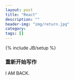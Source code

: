 ```yaml
---
layout: post
title: "React"
description: ""
header-img: "img/return.jpg"
category:
tags: []
---
```

{% include JB/setup %}

### 重新开始写作
  I AM BACK.

